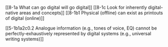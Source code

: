 [[8-1a What can go digital will go digital]]
[[8-1c Look for inherently digital-native areas and concepts]]
[[8-1b1 Physical (offline) can exist as printouts of digital (online)]]

[[5-1b1a2c0.2 Analogue information (e.g., tones of voice, EQ) cannot be perfectly-exhaustively represented by digital systems (e.g., universal writing systems)]]
